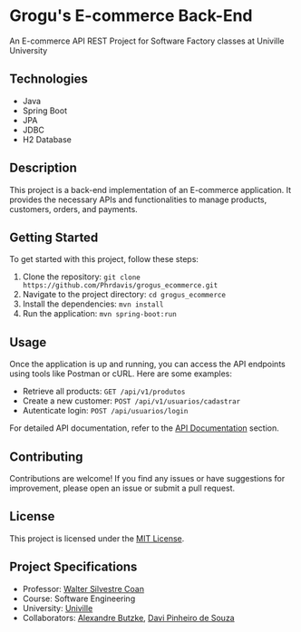 # Grogu's E-commerce Back-End

An E-commerce API REST Project for Software Factory classes at Univille University

## Technologies 

- Java
- Spring Boot
- JPA
- JDBC
- H2 Database

## Description

This project is a back-end implementation of an E-commerce application. It provides the necessary APIs and functionalities to manage products, customers, orders, and payments.

## Getting Started

To get started with this project, follow these steps:

1. Clone the repository: `git clone https://github.com/Phrdavis/grogus_ecommerce.git`
2. Navigate to the project directory: `cd grogus_ecommerce`
3. Install the dependencies: `mvn install`
4. Run the application: `mvn spring-boot:run`

## Usage

Once the application is up and running, you can access the API endpoints using tools like Postman or cURL. Here are some examples:

- Retrieve all products: `GET /api/v1/produtos`
- Create a new customer: `POST /api/v1/usuarios/cadastrar`
- Autenticate login: `POST /api/usuarios/login`

For detailed API documentation, refer to the [API Documentation](/api-docs) section.

## Contributing

Contributions are welcome! If you find any issues or have suggestions for improvement, please open an issue or submit a pull request.

## License

This project is licensed under the [MIT License](LICENSE).

## Project Specifications


- Professor: [Walter Silvestre Coan](https://github.com/waltercoan)
- Course: Software Engineering
- University: [Univille](https://www.univille.edu.br/)
- Collaborators: [Alexandre Butzke](https://github.com/AlexandreButzkeDev), [Davi Pinheiro de Souza](https://github.com/Phrdavis)

